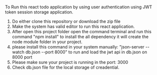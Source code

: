 To Run this react todo application by using user authentication using JWT token session storage application.

1. Do either clone this repository or download the zip file
2. Make the system has valid editor to run this react application.
3. After open this project folder open the command terminal and run this command "npm install" to install the all dependency it will create the node module folder in your project.
4. please install this command in your system manually: "json-server --watch db.json --port 8000" to run and load the jwt api in db.json on 8000 port
5. Please make sure your project is running in the port: 3000
6. Check db.json file for the local storage of creadential.
